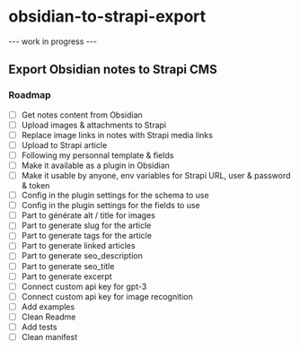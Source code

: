 # obsidian-to-strapi-export
--- work in progress --- 
## Export Obsidian notes to Strapi CMS
### Roadmap
- [ ] Get notes content from Obsidian
- [ ] Upload images & attachments to Strapi
- [ ] Replace image links in notes with Strapi media links
- [ ] Upload to Strapi article
- [ ] Following my personnal template & fields
- [ ] Make it available as a plugin in Obsidian
- [ ] Make it usable by anyone, env variables for Strapi URL, user & password & token
- [ ] Config in the plugin settings for the schema to use
- [ ] Config in the plugin settings for the fields to use
- [ ] Part to générate alt / title for images
- [ ] Part to generate slug for the article
- [ ] Part to generate tags for the article
- [ ] Part to generate linked articles
- [ ] Part to generate seo_description
- [ ] Part to generate seo_title
- [ ] Part to generate excerpt
- [ ] Connect custom api key for gpt-3 
- [ ] Connect custom api key for image recognition
- [ ] Add examples
- [ ] Clean Readme
- [ ] Add tests
- [ ] Clean manifest
